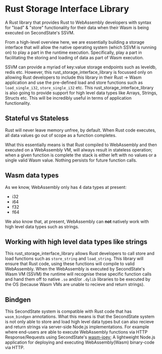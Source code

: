 # Rust Storage Interface Library

A Rust library that provides Rust to WebAssembly developers with syntax for "load" & "store" functionality for their data when their Wasm is being executed on SecondState's SSVM.

From a high-level overview here, we are essentially building a storage interface that will allow the native operating system (which SSVM is running on) to play a part in the runtime execution. Specifically, play a part in facilitating the storing and loading of data as part of Wasm execution. 

SSVM can provide a myriad of key:value storage endpoints such as leveldb, redis etc. However, this rust_storage_interface_library is focussed only on allowing Rust developers to include this library in their Rust -> Wasm application and use the pre-defined load and store functions such as `load_single_i32`, `store_single_i32` etc. This rust_storage_interface_library is also going to provide support for high level data types like Arrays, Strings, Structs etc. This will be incredibly useful in terms of application functionality.


## Stateful vs Stateless

Rust will never leave memory unfree, by default. When Rust code executes, all data values go out of scope as a function completes. 

What this essentially means is that Rust compiled to WebAssembly and then executed on a WebAssembly VM, will always result in stateless operation; when a given function is complete the stack is either left with no values or a single valid Wasm value. Nothing persists for future function calls.

## Wasm data types

As we know, WebAssembly only has 4 data types at present:
- i32
- i64
- f32
- f64

We also know that, at present, WebAssembly can **not** natively work with high level data types such as strings.

## Working with high level data types like strings

This rust_storage_interface_library allows Rust developers to call store and load functions such as `store_string` and `load_string`. This library will ensure that Rust code, using these functions will compile to valid WebAssembly. When the WebAssembly is executed by SecondState's Wasm VM (SSVM) the runtime will recognise these specific function calls and hand them off to native `.so` and/or `.dylib` libraries to be executed by the OS (because Wasm VMs are unable to recieve and return strings).

## Bindgen

This SecondState system is compatible with Rust code that has `wasm_bindgen` annotations. What this means is that the SecondState system is not only able to store and load high level data types but can also recieve and return strings via server-side Node.js implementations. For example where end-users are able to execute WebAssembly functions via HTTP Response/Requests using SecondState's [wasm-joey](https://github.com/second-state/wasm-joey); A lightweight Node.js application for deploying and executing WebAssembly(Wasm) binary-code via HTTP.

